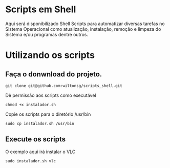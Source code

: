 # Scripts em Shell

Aqui será disponibilizado Shell Scripts para automatizar diversas tarefas no Sistema Operacional como atualização, instalação, remoção e limpeza do Sistema e/ou programas dentre outros.

# Utilizando os scripts

## Faça o donwnload do projeto.

```
git clone git@github.com:wiltonsg/scripts_shell.git
```
Dê permissão aos scripts como executável

```
chmod +x instalador.sh
```
Copie os scripts para o diretório /usr/bin

```
sudo cp instalador.sh /usr/bin
```

## Execute os scripts
O exemplo aqui irá instalar o VLC

```
sudo instalador.sh vlc
```
